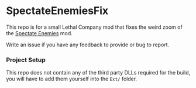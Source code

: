 # SpectateEnemiesFix
This repo is for a small Lethal Company mod that fixes the weird zoom of the [Spectate Enemies](https://github.com/EBro912/SpectateEnemies/) mod.

Write an issue if you have any feedback to provide or bug to report.

### Project Setup
This repo does not contain any of the third party DLLs required for the build, you will have to add them yourself into the `Ext/` folder.
